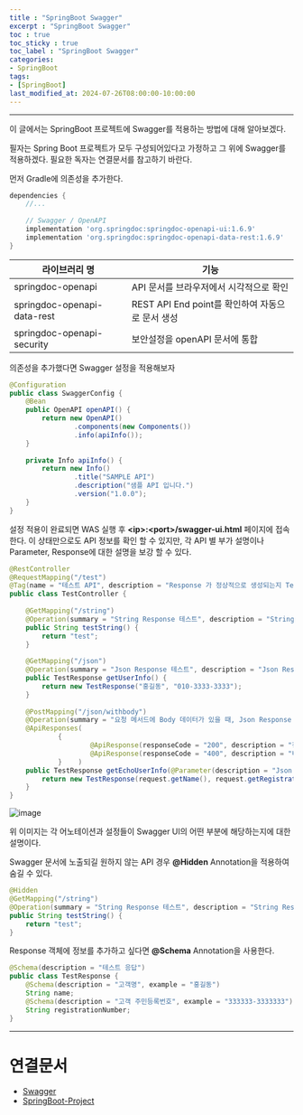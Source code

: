 ```yaml
---
title : "SpringBoot Swagger"
excerpt : "SpringBoot Swagger"
toc : true
toc_sticky : true
toc_label : "SpringBoot Swagger"
categories:
- SpringBoot
tags:
- [SpringBoot]
last_modified_at: 2024-07-26T08:00:00-10:00:00
---
```

  
---
  
 이 글에서는 SpringBoot 프로젝트에 Swagger를 적용하는 방법에 대해 알아보겠다.

 필자는 Spring Boot 프로젝트가 모두 구성되어있다고 가정하고 그 위에 Swagger를 적용하겠다. 필요한 독자는 연결문서를 참고하기 바란다.

 먼저 Gradle에 의존성을 추가한다.
  
```groovy
dependencies {
    //...
    
    // Swagger / OpenAPI
	implementation 'org.springdoc:springdoc-openapi-ui:1.6.9'  
	implementation 'org.springdoc:springdoc-openapi-data-rest:1.6.9'
}

```

| 라이브러리 명                     | 기능                                  |
| --------------------------- | ----------------------------------- |
| springdoc-openapi           | API 문서를 브라우저에서 시각적으로 확인             |
| springdoc-openapi-data-rest | REST API End point를 확인하여 자동으로 문서 생성 |
| springdoc-openapi-security  | 보안설정을 openAPI 문서에 통합                |

 의존성을 추가했다면 Swagger 설정을 적용해보자
  
```java
@Configuration  
public class SwaggerConfig {  
    @Bean  
    public OpenAPI openAPI() {  
        return new OpenAPI()  
                .components(new Components())  
                .info(apiInfo());  
    }  
  
    private Info apiInfo() {  
        return new Info()  
                .title("SAMPLE API")  
                .description("샘플 API 입니다.")  
                .version("1.0.0");  
    }  
}
```

 설정 적용이 완료되면 WAS 실행 후 **\<ip\>:\<port\>/swagger-ui.html** 페이지에 접속한다. 이 상태만으로도 API 정보를 확인 할 수 있지만, 각 API 별 부가 설명이나 Parameter, Response에 대한 설명을 보강 할 수 있다.
  
```java
@RestController  
@RequestMapping("/test")  
@Tag(name = "테스트 API", description = "Response 가 정상적으로 생성되는지 Test 하는 API")  
public class TestController {  
  
    @GetMapping("/string")  
    @Operation(summary = "String Response 테스트", description = "String Response가 정상적으로 생성되는지 확인")  
    public String testString() {  
        return "test";  
    }  
  
    @GetMapping("/json")  
    @Operation(summary = "Json Response 테스트", description = "Json Response가 정상적으로 생성되는지 확인")  
    public TestResponse getUserInfo() {  
        return new TestResponse("홍길동", "010-3333-3333");  
    }  
  
    @PostMapping("/json/withbody")  
    @Operation(summary = "요청 메서드에 Body 데이터가 있을 때, Json Response 테스트", description = "요청 메서드에 Body 데이터가 있을 때, Json Response 정상적으로 생성되는지 확인")  
    @ApiResponses(  
            {  
                    @ApiResponse(responseCode = "200", description = "정상 처리 완료"),  
                    @ApiResponse(responseCode = "400", description = "비 정상적인 Param")  
            }    )  
    public TestResponse getEchoUserInfo(@Parameter(description = "Json Body 데이터", required = true) @RequestBody TestRequest request) {  
        return new TestResponse(request.getName(), request.getRegistrationNumber());  
    }  
}
```
  
![image](../../assets/images/SwaggerUI.png)

 위 이미지는 각 어노테이션과 설정들이 Swagger UI의 어떤 부분에 해당하는지에 대한 설명이다.

 Swagger 문서에 노출되길 원하지 않는 API 경우 **@Hidden** Annotation을 적용하여 숨길 수 있다.
  
```java
@Hidden  
@GetMapping("/string")  
@Operation(summary = "String Response 테스트", description = "String Response가 정상적으로 생성되는지 확인")  
public String testString() {  
    return "test";  
}
```

 Response 객체에 정보를 추가하고 싶다면 **@Schema** Annotation을 사용한다.
  
```java
@Schema(description = "테스트 응답")  
public class TestResponse {  
    @Schema(description = "고객명", example = "홍길동")  
    String name;  
    @Schema(description = "고객 주민등록번호", example = "333333-3333333")  
    String registrationNumber;  
}
```

---
  
# 연결문서
- [Swagger](../../servercommon/servercommon-Swagger)
- [SpringBoot-Project](../../springboot/springboot-SpringBoot-Project)